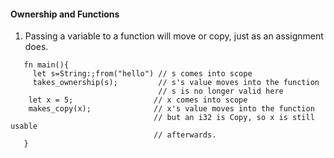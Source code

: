 
#### Ownership and Functions
1. Passing a variable to a function will move or copy, just as an assignment does.
````
   fn main(){
     let s=String:;from("hello") // s comes into scope
     takes_ownership(s);         // s's value moves into the function
                                 // s is no longer valid here
    let x = 5;                  // x comes into scope
    makes_copy(x);              // x's value moves into the function
                                // but an i32 is Copy, so x is still usable
                                // afterwards.
   }
````